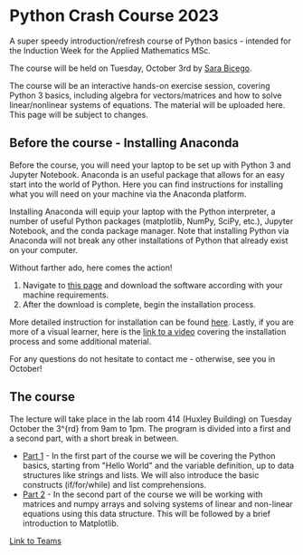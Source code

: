 # Python Crash Course 2023

A super speedy introduction/refresh course of Python basics - intended for the Induction Week for the Applied Mathematics MSc. 

The course will be held on Tuesday, October 3rd by [Sara Bicego](https://sites.google.com/view/s-bicego/home). 

The course will be an interactive hands-on exercise session, covering Python 3 basics, including algebra for vectors/matrices and how to solve linear/nonlinear systems of equations. The material will be uploaded here. This page will be subject to changes.

## Before the course - Installing Anaconda
Before the course, you will need your laptop to be set up with Python 3 and Jupyter Notebook. Anaconda is an useful package that allows for an easy start into the world of Python. Here you can find instructions for installing what you will need on your machine via the Anaconda platform. 

Installing Anaconda will equip your laptop with the Python interpreter, a number of useful Python packages (matplotlib, NumPy, SciPy, etc.), 
Jupyter Notebook, and the conda package manager. Note that installing Python via Anaconda will not break any other installations of Python that already exist on your computer. 

Without farther ado, here comes the action!
1. Navigate to [this page](https://www.anaconda.com/download/) and download the software according with your machine requirements.
2. After the download is complete, begin the installation process.

More detailed instruction for installation can be found [here](https://www.pythonlikeyoumeanit.com/Module1_GettingStartedWithPython/Installing_Python.html#:~:text=Installing%20the%20Anaconda%20platform%20will,matplotlib%2C%20NumPy%2C%20and%20SciPy.).
Lastly, if you are more of a visual learner, here is the [link to a video](https://learning.anaconda.cloud/get-started-with-anaconda?next=%2Fget-started-with-anaconda%2F18199) covering the installation process and some additional material.

For any questions do not hesitate to contact me - otherwise, see you in October! 

## The course
The lecture will take place in the lab room 414 (Huxley Building) on Tuesday October the 3^{rd} from 9am to 1pm. The program is divided into a first and a second part, with a short break in between. 

* [Part 1](https://github.com/jadgle/PyCrashCourse2023/blob/8048447c196c3a0c435a9bcf95bcfb49264fd4c7/Part_1.ipynb) - In the first part of the course we will be covering the Python basics, starting from "Hello World" and the variable definition, up to data structures like strings and lists. We will also introduce the basic constructs (if/for/while) and list comprehensions.
* [Part 2](https://github.com/jadgle/PyCrashCourse2023/blob/6da3f02fa20d3ea2b863d4473d55aa22596c7dd3/Part_2.ipynb) - In the second part of the course we will be working with matrices and numpy arrays and solving systems of linear and non-linear equations using this data structure. This will be followed by a brief introduction to Matplotlib.

 [Link to Teams](https://teams.microsoft.com/l/channel/19%3ae5Ifhaw5hFeuW8TvtEBsJ3OxbKRhY0nJcPbrqe2An981%40thread.tacv2/General?groupId=744a6fe9-e4ba-40c6-9c4c-2698f14f5d0d&tenantId=2b897507-ee8c-4575-830b-4f8267c3d307)







